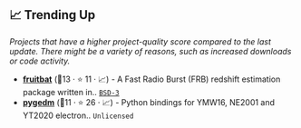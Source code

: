 ## 📈 Trending Up

_Projects that have a higher project-quality score compared to the last update. There might be a variety of reasons, such as increased downloads or code activity._

- <b><a href="https://fruitbat.readthedocs.io/">fruitbat</a></b> (🥇13 ·  ⭐ 11 · 📈) - A Fast Radio Burst (FRB) redshift estimation package written in.. <code><a href="http://bit.ly/3aKzpTv">BSD-3</a></code> <code><img src="https://www.python.org/static/favicon.ico" style="display:inline;" width="13" height="13"></code>
- <b><a href="https://pygedm.readthedocs.io">pygedm</a></b> (🥈11 ·  ⭐ 26 · 📈) - Python bindings for YMW16, NE2001 and YT2020 electron.. <code>Unlicensed</code> <code><img src="https://www.python.org/static/favicon.ico" style="display:inline;" width="13" height="13"></code>

